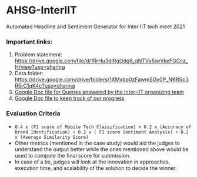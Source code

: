 # AHSG-InterIIT
Automated Headline and Sentiment Generator for Inter IIT tech meet 2021

### Important links:
1. Problem statement: https://drive.google.com/file/d/1RrHu3dIRgOdg6_qNTVy5iwVkeFGCcz_H/view?usp=sharing
2. Data folder: https://drive.google.com/drive/folders/1XMxbp0zFawmSGy0P_NKRSo3R5rC1qK4c?usp=sharing
3. [Google Doc file for Queries answered by the Inter-IIT organizing team](https://docs.google.com/document/d/1y9IlOsstIJrhFlsqhyTyyVYj5g_jIM1e19fMjlYUGOg/edit)
4. [Google Doc file to keep track of our progress](https://docs.google.com/document/d/1SsXJjiLKxtuJC0whoP9daylfpWBGX4FuSvZZn7yImU0/edit?usp=sharing)

### Evaluation Criteria
- `0.4 x (F1 score of Mobile Tech Classification) + 0.2 x (Accuracy of Brand Identification) + 0.2 x ( F1 score Sentiment Analysis) + 0.2 x (Average Similarity Score)`
- Other metrics (mentioned in the case study) would aid the judges to understand the output better while the ones mentioned above would be used to compute the final score for submission. 
- In case of a tie, judges will look at the innovation in approaches, execution time, and scalability of the solution to decide the winner.
